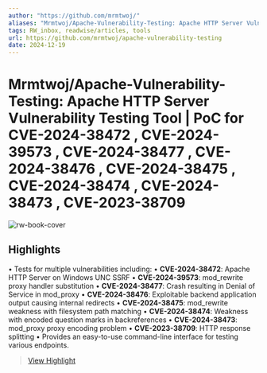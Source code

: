 ```yaml
---
author: "https://github.com/mrmtwoj/"
aliases: "Mrmtwoj/Apache-Vulnerability-Testing: Apache HTTP Server Vulnerability Testing Tool | PoC for CVE-2024-38472 , CVE-2024-39573 , CVE-2024-38477 , CVE-2024-38476 , CVE-2024-38475 , CVE-2024-38474 , CVE-2024-38473 , CVE-2023-38709"
tags: RW_inbox, readwise/articles, tools
url: https://github.com/mrmtwoj/apache-vulnerability-testing
date: 2024-12-19
---
```

# Mrmtwoj/Apache-Vulnerability-Testing: Apache HTTP Server Vulnerability Testing Tool | PoC for CVE-2024-38472 , CVE-2024-39573 , CVE-2024-38477 , CVE-2024-38476 , CVE-2024-38475 , CVE-2024-38474 , CVE-2024-38473 , CVE-2023-38709

![rw-book-cover](https://opengraph.githubassets.com/9567730162d4375d01edc2f00d5374bd52d09610743e10110ddc6cf3bfab6735/mrmtwoj/apache-vulnerability-testing)

## Highlights


• Tests for multiple vulnerabilities including:
 • **CVE-2024-38472**: Apache HTTP Server on Windows UNC SSRF
 • **CVE-2024-39573**: mod_rewrite proxy handler substitution
 • **CVE-2024-38477**: Crash resulting in Denial of Service in mod_proxy
 • **CVE-2024-38476**: Exploitable backend application output causing internal redirects
 • **CVE-2024-38475**: mod_rewrite weakness with filesystem path matching
 • **CVE-2024-38474**: Weakness with encoded question marks in backreferences
 • **CVE-2024-38473**: mod_proxy proxy encoding problem
 • **CVE-2023-38709**: HTTP response splitting
 • Provides an easy-to-use command-line interface for testing various endpoints.
> [View Highlight](https://read.readwise.io/read/01jff7f8w13ka26y4f0a62hmmx)



